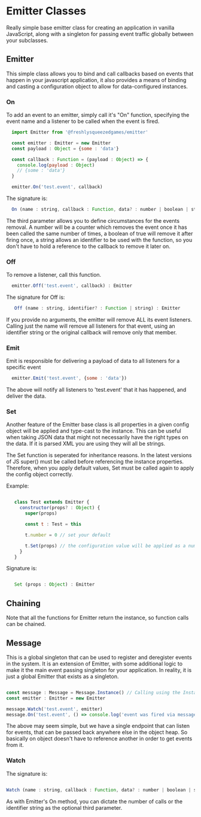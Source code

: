 # Emitter Classes

Really simple base emitter class for creating an application in vanilla JavaScript, along with a singleton for passing event traffic globally between your subclasses.

## Emitter

This simple class allows you to bind and call callbacks based on events that happen in your javascript application, it also provides a means of binding and casting a configuration object
to allow for data-configured instances.

### On

To add an event to an emitter, simply call it's "On" function, specifying the event name and a listener to be called when the 
event is fired.

```javascript
  import Emitter from '@freshlysqueezedgames/emitter'

  const emitter : Emitter = new Emitter
  const payload : Object = {some : 'data'}

  const callback : Function = (payload : Object) => {
    console.log(payload : Object)
    // {some : 'data'}
  }

  emitter.On('test.event', callback)
```

The signature is:

```javascript 
  On (name : string, callback : Function, data? : number | boolean | string) : Emitter
```

The third parameter allows you to define circumstances for the events removal. A number will be a counter which removes the event once it
has been called the same number of times, a boolean of true will remove it after firing once, a string allows an identifier to be used
with the function, so you don't have to hold a reference to the callback to remove it later on.

### Off

To remove a listener, call this function.

```javascript
  emitter.Off('test.event', callback) : Emitter
```

The signature for Off is:

```javascript
   Off (name : string, identifier? : Function | string) : Emitter
```

If you provide no arguments, the emitter will remove ALL its event listeners. Calling just the name will remove all listeners for that event,
using an identifier string or the original callback will remove only that member.

### Emit

Emit is responsible for delivering a payload of data to all listeners for a specific event

```javascript
  emitter.Emit('test.event', {some : 'data'})
```

The above will notify all listeners to 'test.event' that it has happened, and deliver the data.


### Set

Another feature of the Emitter base class is all properties in a given config object will be applied and type-cast to the instance. This can be useful when taking JSON data that might not necessarily
have the right types on the data. If it is parsed XML you are using they will all be strings.

The Set function is seperated for inheritance reasons. In the latest versions of JS super() must be called before referencing the instance properties. Therefore, when you apply default values, Set must be called again to apply the config object correctly. 

Example:

```javascript

   class Test extends Emitter {
     constructor(props? : Object) {
       super(props)

       const t : Test = this

       t.number = 0 // set your default

       t.Set(props) // the configuration value will be applied as a number, regardless of its type.
     }
   }

```

Signature is:

```javascript

   Set (props : Object) : Emitter
```

## Chaining

Note that all the functions for Emitter return the instance, so function calls can be chained.

## Message

This is a global singleton that can be used to register and deregister events in the system. It is an extension of Emitter, with some additional logic to make it the main event passing
singleton for your application. In reality, it is just a global Emitter that exists as a singleton.

```javascript

const message : Message = Message.Instance() // Calling using the Instance method will instantiate an instance if none exists
const emitter : Emitter = new Emitter

message.Watch('test.event', emitter)
message.On('test.event', () => console.log('event was fired via message'))

```

The above may seem simple, but we have a single endpoint that can listen for events, that can be passed back anywhere else in the object heap. So basically on object doesn't have to reference another in order to get events from it.

### Watch

The signature is:

```javascript

Watch (name : string, callback : Function, data? : number | boolean | string)

```

As with Emitter's On method, you can dictate the number of calls or the identifier string as the optional third parameter.